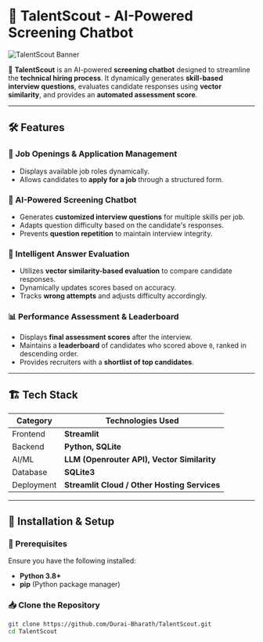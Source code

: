 # 📌 TalentScout - AI-Powered Screening Chatbot  

![TalentScout Banner]([https://via.placeholder.com/1200x400?text=TalentScout](https://github.com/Durai-Bharath/TalentScout/blob/main/Banner/banner.png))  

🚀 **TalentScout** is an AI-powered **screening chatbot** designed to streamline the **technical hiring process**. It dynamically generates **skill-based interview questions**, evaluates candidate responses using **vector similarity**, and provides an **automated assessment score**.  

---

## 🛠 Features  

### 🔹 Job Openings & Application Management  
- Displays available job roles dynamically.  
- Allows candidates to **apply for a job** through a structured form.  

### 🤖 AI-Powered Screening Chatbot  
- Generates **customized interview questions** for multiple skills per job.  
- Adapts question difficulty based on the candidate's responses.  
- Prevents **question repetition** to maintain interview integrity.  

### 🎯 Intelligent Answer Evaluation  
- Utilizes **vector similarity-based evaluation** to compare candidate responses.  
- Dynamically updates scores based on accuracy.  
- Tracks **wrong attempts** and adjusts difficulty accordingly.  

### 📊 Performance Assessment & Leaderboard  
- Displays **final assessment scores** after the interview.  
- Maintains a **leaderboard** of candidates who scored above `0`, ranked in descending order.  
- Provides recruiters with a **shortlist of top candidates**.  

---

## 🏗 Tech Stack  

| Category        | Technologies Used |
|----------------|------------------|
| Frontend       | **Streamlit** |
| Backend        | **Python, SQLite** |
| AI/ML         | **LLM (Openrouter API), Vector Similarity** |
| Database       | **SQLite3** |
| Deployment     | **Streamlit Cloud / Other Hosting Services** |

---

## 🚀 Installation & Setup  

### 🔧 Prerequisites  
Ensure you have the following installed:  
- **Python 3.8+**  
- **pip** (Python package manager)  

### 📥 Clone the Repository  
```sh
git clone https://github.com/Durai-Bharath/TalentScout.git
cd TalentScout
